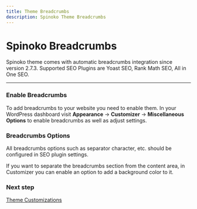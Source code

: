 ```yaml
---
title: Theme Breadcrumbs
description: Spinoko Theme Breadcrumbs
---
```


# Spinoko Breadcrumbs

Spinoko theme comes with automatic breadcrumbs integration since version 2.7.3. Supported SEO Plugins are Yoast SEO, Rank Math SEO, All in One SEO.

---

### Enable Breadcrumbs

To add breadcrumbs to your website you need to enable them. In your WordPress dashboard visit **Appearance** &#8594; **Customizer** &#8594; **Miscellaneous Options** to enable breadcrumbs as well as adjust settings.

### Breadcrumbs Options

All breadcrumbs options such as separator character, etc. should be configured in SEO plugin settings.

If you want to separate the breadcrumbs section from the content area, in Customizer you can enable an option to add a background color to it.

### Next step

[Theme Customizations](/docs/spinoko/customizations/)
